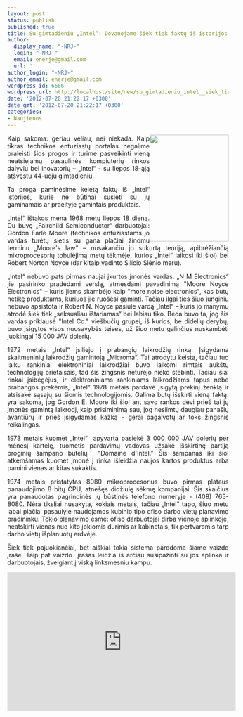 ```yaml
---
layout: post
status: publish
published: true
title: Su gimtadieniu „Intel“! Dovanojame šiek tiek faktų iš istorijos
author:
  display_name: "-NRJ-"
  login: "-NRJ-"
  email: enerje@gmail.com
  url: ''
author_login: "-NRJ-"
author_email: enerje@gmail.com
wordpress_id: 6666
wordpress_url: http://localhost/site/new/su_gimtadieniu_intel__siek_tiek_faktu_is_istorijos/
date: '2012-07-20 21:22:17 +0300'
date_gmt: '2012-07-20 21:22:17 +0300'
categories:
- Naujienos
---
```

<p>
	<img alt="" src="http://technews.lt/userfiles/intel(1).jpg" style="width: 180px; float: right; height: 243px" /></p>
<p style="text-align: justify;">
	Kaip sakoma: geriau vėliau, nei niekada. Kaip tikras technikos entuziastų portalas negalime praleisti &scaron;ios progos ir turime pasveikinti vieną neatsiejamų pasaulinės kompiuterių rinkos dalyvių bei inovatorių &ndash; &bdquo;Intel&ldquo; - su liepos 18-ąją at&scaron;vęstu 44-uoju gimtadieniu.&nbsp;&nbsp;&nbsp;</p>
<p style="text-align: justify;">
	Ta proga paminėsime keletą faktų i&scaron; &bdquo;Intel&ldquo; istorijos, kurie ne būtinai susieti su jų gaminamais ar praeityje gamintais produktais.</p>
<p style="text-align: justify;">
	&bdquo;Intel&ldquo; i&scaron;takos mena 1968 metų liepos 18 dieną. Du buvę &bdquo;Fairchild Semiconductor&ldquo; darbuotojai: Gordon Earle Moore (technikos entuziastams jo vardas turėtų sietis su gana plačiai žinomu terminu &bdquo;Moore&#39;s law&ldquo; &ndash; nusakančiu jo sukurtą teoriją, apibrėžiančią mikroprocesorių tobulėjimą metų tėkmėje, kurios &bdquo;Intel&ldquo; laikosi iki &scaron;iol) bei Robert Norton Noyce (dar kitaip vadinto Silicio Slėnio meru).</p>
<p style="text-align: justify;">
	&bdquo;Intel&ldquo; nebuvo pats pirmas naujai įkurtos įmonės vardas. &bdquo;N M Electronics&ldquo; jie pasirinko pradėdami verslą, atmesdami pavadinimą &quot;Moore Noyce Electronics&quot; &ndash; kuris jiems skambėjo kaip &quot;more noise electronics&quot;, kas butų netikę produktams, kuriuos jie ruo&scaron;ėsi gaminti. Tačiau ilgai ties &scaron;iuo junginiu nebuvo apsistota ir Robert N. Noyce pasiūle vardą &bdquo;Intel&ldquo; &ndash; kuris jo manymu atrodė &scaron;iek tiek &bdquo;seksualiau i&scaron;tariamas&ldquo; bei labiau tiko. Bėda buvo ta, jog &scaron;is vardas priklausė &quot;Intel Co.&quot; vie&scaron;bučių grupei, i&scaron; kurios, be didelių derybų, buvo įsigytos visos nuosavybės teises, už &scaron;iuo metu galinčius nuskambėti juokingai 15 000 JAV dolerių.</p>
<p style="text-align: justify;">
	1972 metais &bdquo;Intel&ldquo; įsiliejo į prabangių laikrodžių rinką. Įsigydama skaitmeninių laikrodžių gamintoją &bdquo;Microma&ldquo;. Tai atrodytu keista, tačiau tuo laiku rankiniai elektroniniai laikrodžiai buvo laikomi rimtais auk&scaron;tų technologijų prietaisais, tad &scaron;is žingsnis neturėjo nieko stebinti. Tačiau &scaron;iai rinkai įsibėgėjus, ir elektroniniams rankiniams laikrodžiams tapus nebe prabangos prekėmis, &bdquo;Intel&ldquo; 1978 metais pardavė įsigytą prekinį ženklą ir atsisakė sąsajų su &scaron;iomis technologijomis. Galima butų i&scaron;skirti vieną faktą: yra sakoma, jog Gordon E. Moore iki &scaron;iol ant savo rankos dėvi prie&scaron; tai jų įmonės gamintą laikrodį, kaip prisiminimą sau, jog nesiimtų daugiau pana&scaron;ių avantiūrų ir prie&scaron; įsigydamas kažką - gerai pagalvotų ar toks žingsnis reikalingas.</p>
<p style="text-align: justify;">
	1973 metais kuomet &bdquo;Intel&ldquo;&nbsp; apyvarta pasiekė 3 000 000 JAV dolerių per mėnesį kartelę, tuometis pardavimų vadovas užsakė i&scaron;skirtinę partiją proginių &scaron;ampano butelių&nbsp; &quot;Domaine d&#39;Intel.&quot; &Scaron;is &scaron;ampanas iki &scaron;iol atkem&scaron;amas kuomet įmonė į rinka i&scaron;leidžia naujos kartos produktus arba pamini vienas ar kitas sukaktis.</p>
<p style="text-align: justify;">
	1974 metais pristatytas 8080 mikroprocesorius buvo pirmas plataus panaudojimo 8 bitų CPU, atne&scaron;ęs didžiulę sėkmę kompanijai. &Scaron;is skaičius yra panaudotas pagrindinės jų būstinės telefono numeryje - (408) 765-8080. Nėra tiksliai nusakyta, kokiais metais, tačiau &bdquo;Intel&ldquo; tapo, &scaron;iuo metu labai plačiai pasaulyje naudojamos kubinio tipo ofiso darbo vietų planavimo pradininku. Tokio planavimo esmė: ofiso darbuotojai dirba vienoje aplinkoje, neatskirti vienas nuo kito jokiomis durimis ar kabinetais, tik pertvaromis tarp darbo vietų i&scaron;planuotų erdvėje. &nbsp;</p>
<p style="text-align: justify;">
	&Scaron;iek tiek pajuokiančiai, bet ai&scaron;kiai tokia sistema parodoma &scaron;iame vaizdo įra&scaron;e. Taip pat vaizdo&nbsp; įra&scaron;as leidžia i&scaron; arčiau susipažinti su jos aplinka ir darbuotojais, žvelgiant į viską linksmesniu kampu. &nbsp;</p>
<p>
	<iframe allowfullscreen="" frameborder="0" height="315" src="http://www.youtube.com/embed/sMT9Obytq2I" width="520"></iframe></p>
